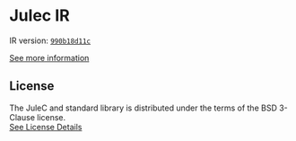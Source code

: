 # Julec IR

IR version: [`990b18d11c`](https://github.com/julelang/jule/tree/990b18d11cebc60d1e3a55a0795f354c86483ab4)

[See more information](https://manual.jule.dev/getting-started/install-from-source/compile-from-ir.html)

## License

The JuleC and standard library is distributed under the terms of the BSD 3-Clause license. \
[See License Details](./LICENSE)
